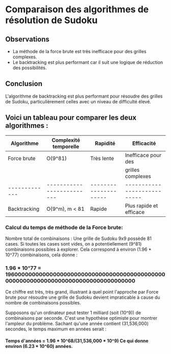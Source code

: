 # Comparaison des algorithmes de résolution de Sudoku

## Observations
- La méthode de la force brute est très inefficace pour des grilles complexes.
- Le backtracking est plus performant car il suit une logique de réduction des possibilités.

## Conclusion
L'algorithme de backtracking est plus performant pour résoudre des grilles de Sudoku, particulièrement celles avec un niveau de difficulté élevé.

## Voici un tableau pour comparer les deux algorithmes :

| Algorithme  | Complexité temporelle   | Rapidité            | Efficacité                |
|-------------|-------------------------|---------------------|---------------------------|
| Force brute | O(9^81)                 | Très lente          | Inefficace pour des       |
|             |                         |                     | grilles complexes         |
|-------------|-------------------------|---------------------|---------------------------|
| Backtracking| O(9^m), m < 81          | Rapide              | Plus rapide et efficace   |

### Calcul du temps de méthode de la Force brute:

Nombre total de combinaisons : Une grille de Sudoku 9x9 possède 81 cases. Si toutes les cases sont vides, on a potentiellement (9^81) combinaisons possibles à explorer. Cela correspond à environ (1.96 * 10^77) combinaisons, cela donne :
### 1.96 * 10^77 = 19600000000000000000000000000000000000000000000000000000000000000000000000000000000
 Ce chiffre est très, très grand, illustrant à quel point l'approche par Force brute pour résoudre une grille de Sudoku devient impraticable à cause du nombre de combinaisons possibles. 

Supposons qu'un ordinateur peut tester 1 milliard (soit (10^9)) de combinaisons par seconde. C'est une hypothèse optimiste pour montrer l'ampleur du problème.
Sachant qu'une année contient (31,536,000) secondes, le temps maximum en années serait :  
#### Temps d'années = 1.96 * 10^68/(31,536,000 * 10^9) Ce qui donne environ (6.23 * 10^60) années.



       